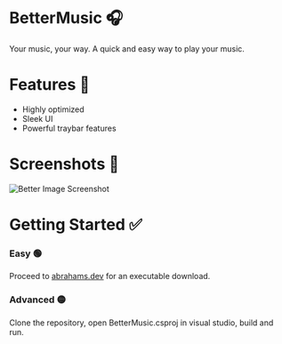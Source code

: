 # BetterMusic 🎧

Your music, your way. A quick and easy way to play your music.

# Features 📃
* Highly optimized
* Sleek UI
* Powerful traybar features

# Screenshots 📸
![Better Image Screenshot](https://abrahams.dev/images/gallery/betterMusic.png)

# Getting Started ✅

### Easy 🟢
Proceed to [abrahams.dev](https://abrahams.dev) for an executable download.

### Advanced 🟡
Clone the repository, open BetterMusic.csproj in visual studio, build and run.
